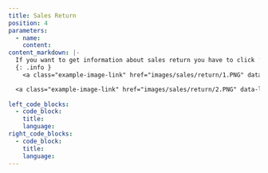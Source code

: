 ```yaml
---
title: Sales Return
position: 4
parameters:
  - name:
    content:
content_markdown: |-
  If you want to get information about sales return you have to click ‘Sales Return’ tab. Then below interface will appear. (Figure 8.4.0) By using this view you can add items back to the system which are already sold and returned back. Top of the page you can view top returned items, daily total sales return history and customer outstanding’s. All the sales return you have done, can see on the smart table. 
  {: .info }
    <a class="example-image-link" href="images/sales/return/1.PNG" data-lightbox="example-1"><img class="example-image" src="images/sales/return/1.PNG" data-lightbox="example-1" alt=""></a> 

  <a class="example-image-link" href="images/sales/return/2.PNG" data-lightbox="example-1"><img class="example-image" src="images/sales/return/2.PNG" data-lightbox="example-1" alt=""></a> 
  
left_code_blocks:
  - code_block:
    title:
    language:
right_code_blocks:
  - code_block:
    title:
    language:
---
```

